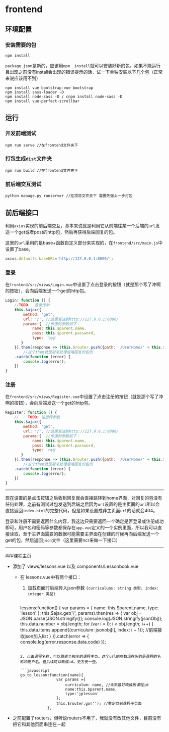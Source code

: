 # frontend

## 环境配置

### 安装需要的包

```
npm install
```

​		`package.json`是新的，应该用`npm  install`就可以安装好新的包。如果不能运行且出现之前没有install会出现的错误提示的话，试一下单独安装以下几个包（正常来说应该用不到）

```
npm install vue bootstrap-vue bootstrap
npm install sass-loader -D
npm install node-sass -D / cnpm install node-sass -D
npm install vue-perfect-scrollbar
```

## 运行

### 开发前端测试

```
npm run serve //在frontend文件夹下
```

### 打包生成`dist`文件夹
```
npm run build //在frontend文件夹下
```

### 前后端交互测试

```
python manage.py runserver //在项目文件夹下 需要先做上一步打包
```

## 前后端接口

​		利用`axios`实现的前后端交互，基本来说就是利用它从前端往某一个后端的`url`发送一个get或者post的http包，然后再获得后端回复的包。

​		这里的`url`采用的是base+函数自定义部分来实现的，在`frontend/src/main.js`中设置了base。

```javascript
axios.defaults.baseURL='http://127.0.0.1:8000/';
```



### 登录

​		在`frontend/src/views/Login.vue`中设置了点击登录的按钮（就是那个写了冲啊的按钮），会向后端发送一个get的http包。

```javascript
Login: function () {
    //TODO:  登录传参
    this.$ajax({
        method: 'get',
        url: '/', //这里发送到http://127.0.0.1:8000/
        params:{  //传递的参数如下：
            name: this.$parent.name,
            pass: this.$parent.password,
            type: 'log'
       }
    }).then(response => (this.$router.push({path: '/UserHome/' + this.$parent.name}))) 
    	//这个then就是用来处理后端回复的包的
    .catch(function (error) {
    	console.log(error);
    })
}
```

### 注册

​		在`frontend/src/views/Register.vue`中设置了点击注册的按钮（就是那个写了冲啊的按钮），会向后端发送一个get的http包。

```javascript
Register: function () {
    //    TODO: 注册传参数
    this.$ajax({
        method: 'get',
        url: '/', //这里发送到http://127.0.0.1:8000/
        params:{  //传递的参数如下：
            name: this.$parent.name,
            pass: this.$parent.password,
            type: 'reg'
       }
    }).then(response => (this.$router.push({path: '/UserHome/' + this.$parent.name})))
    	//这个then就是用来处理后端回复的包的
    .catch(function (error) {
    	console.log(error);
    })
}
```

---

​		现在设置的是点击按钮之后收到回复就会直接跳转到home界面，对回复的包没有任何处理，之前有测试过包发送到后端之后因为`url`设置的是主页面的`url`所以会直接返回`index.html`的完整代码，但是如果设置成非主页面`url`的话就会404。

​		登录和注册不需要返回什么内容，我这边只需要返回一个确定是否登录或注册成功即可，用户名和密码等参数都保存在`app.vue`定义的一个实例里面，所以我可以直接读取，至于主界面需要的数据可能需要主界面在创建的时候再向后端发送一个get的包，然后返回`json`文件（这里需要ncr来做一下接口）

---

###课程主页

- 添加了 views/lessons.vue 以及 components/Lessonbook.vue

  - 在 lessons.vue中有两个接口：

    1. 加载页面时后端传入json参数 `{curriculums: string 类型; index: integer 类型}`

       ```javascript
     lessons:function() {
                       var params = {
                           name: this.$parent.name,
                           type: 'lesson'
                       };
                       this.$ajax.get('/', params).then(res => {
                           var obj = JSON.parse(JSON.stringify());
                           console.log(JSON.stringify(jsonObj));
                           this.data.number = obj.length;
                           for (var i = 0; i < obj.length; i++) {
                               this.data.items.append({curriculum: jsonobj[i], index: i + 1}); //前端接收json加入list
                           }
                       }).catch(error => {
                           console.log(error.response.data.code)
                       });
       ```
    
    2. 点击课程名称，可以跳转至相关的课程主页。这个url的参数现在传的是课程的名称和用户名，但后续可以改成id。更方便一些。
    
       ```javascript
       go_to_lesson:function(name){
                       var params ={
                           curriculum: name, //未来最好改成传课程id
                           name:this.$parent.name,
                           type:'jplesson'
                       };
                       this.$router.go(''); //重定向到课程子页面
                   },
       ```
    
       

- 之前配置了routers，但听说routers不用了，我就没有改其他文件，目前没有把它和其他页面串连在一起

